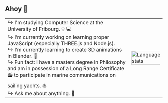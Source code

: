 ## Ahoy 👋

<table>
  <tr>
    <td>
↪ I'm studying Computer Science at the University of Fribourg. 💡 💻<br/>
↪ I’m currently working on learning proper JavaScript (especially THREE.js and Node.js).<br/>
↪ I’m currently learning to create 3D animations in Blender. 🎨<br/>
↪ Fun fact: I have a masters degree in Philosophy and am in possession of a Long Range Certificate 📻 to participate in marine communications on sailing yachts. ⛵<br/>
↪ Ask me about anything. 💭
    </td>
    <td style="margin: 0px;"><img src="https://github-readme-stats.vercel.app/api/top-langs/?username=oliolioli&layout=compact&langs_count=8" alt="Language stats" height="120%" width="120%"></td>
  </tr>
</table>



